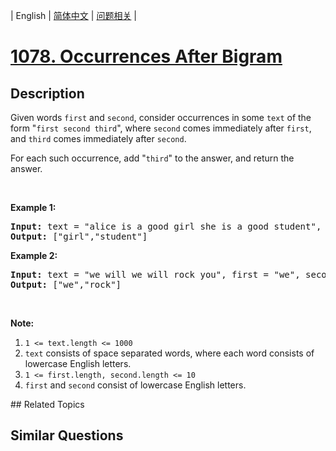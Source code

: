 
| English | [简体中文](README.md) | [问题相关](QUESTION.md) |
# [1078. Occurrences After Bigram](https://leetcode-cn.com/problems/occurrences-after-bigram/)
## Description
<p>Given words <code>first</code> and <code>second</code>, consider occurrences in some&nbsp;<code>text</code> of the form &quot;<code>first second third</code>&quot;, where <code>second</code> comes immediately after <code>first</code>, and <code>third</code> comes immediately after <code>second</code>.</p>

<p>For each such occurrence, add &quot;<code>third</code>&quot; to the answer, and return the answer.</p>

<p>&nbsp;</p>

<p><strong>Example 1:</strong></p>

<pre>
<strong>Input: </strong>text = <span id="example-input-1-1">&quot;alice is a good girl she is a good student&quot;</span>, first = <span id="example-input-1-2">&quot;a&quot;</span>, second = <span id="example-input-1-3">&quot;good&quot;</span>
<strong>Output: </strong><span id="example-output-1">[&quot;girl&quot;,&quot;student&quot;]</span>
</pre>

<div>
<p><strong>Example 2:</strong></p>

<pre>
<strong>Input: </strong>text = <span id="example-input-2-1">&quot;we will we will rock you&quot;</span>, first = <span id="example-input-2-2">&quot;we&quot;</span>, second = <span id="example-input-2-3">&quot;will&quot;</span>
<strong>Output: </strong><span id="example-output-2">[&quot;we&quot;,&quot;rock&quot;]</span>
</pre>

<p>&nbsp;</p>

<p><strong>Note:</strong></p>

<ol>
	<li><code>1 &lt;= text.length &lt;= 1000</code></li>
	<li><code>text</code> consists of space separated words, where each word consists of lowercase English letters.</li>
	<li><code>1 &lt;= first.length, second.length &lt;= 10</code></li>
	<li><code>first</code> and <code>second</code> consist of lowercase English letters.</li>
</ol>
</div>
## Related Topics

## Similar Questions

